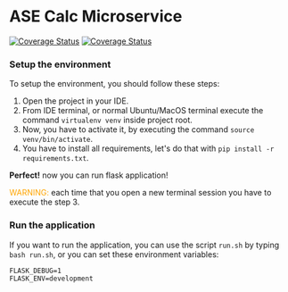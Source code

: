 # ASE Calc Microservice

[![Coverage Status](https://coveralls.io/repos/github/teto1992/calc2021/badge.svg?branch=main)](https://coveralls.io/github/teto1992/calc2021?branch=main)
[![Coverage Status](https://coveralls.io/repos/github/giuseppe-crea/calc4testing-skeleton/badge.svg?branch=master)](https://coveralls.io/github/giuseppe-crea/calc4testing-skeleton?branch=master)

### Setup the environment

To setup the environment, you should follow these steps:

1. Open the project in your IDE.
2. From IDE terminal, or normal Ubuntu/MacOS terminal execute the command `virtualenv venv` inside project root.
3. Now, you have to activate it, by executing the command `source venv/bin/activate`.
4. You have to install all requirements, let's do that with `pip install -r requirements.txt`.

**Perfect!** now you can run flask application!

<span style="color:orange">WARNING:</span> each time that you open a new terminal session you have
to execute the step 3.


### Run the application

If you want to run the application, you can use the script `run.sh` by typing `bash run.sh`,
or you can set these environment variables:

```
FLASK_DEBUG=1
FLASK_ENV=development
```
